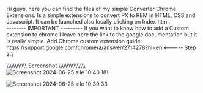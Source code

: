 Hi guys,
here you can find the files of my simple Converter Chrome Extensions.
Is a simple extensions to convert PX to REM in HTML, CSS and Javascript. It can be launched also locally clicking on Index.html. 
<br />
-------- IMPORTANT ---------
If you want to know how to add a Custom extension to chrome I leave here the link to the google documentation but it is really simple.
Add Chrome custom extension guide: https://support.google.com/chrome/a/answer/2714278?hl=en <----- Step 2.\

\\\\\\\\\\\\\\\\\\\\\\\ Screenshot \\\\\\\\\\\\\\\\\\\\\\\\\\\\\\\\\
![Screenshot 2024-06-25 alle 10 40 18](https://github.com/Francisff97/px-to-rem-converter/assets/67428751/68ac52db-ad06-482e-bb0d-bb122d092044)\

![Screenshot 2024-06-25 alle 10 39 33](https://github.com/Francisff97/px-to-rem-converter/assets/67428751/41943a5b-7756-484e-9ed2-162b0da18207)
